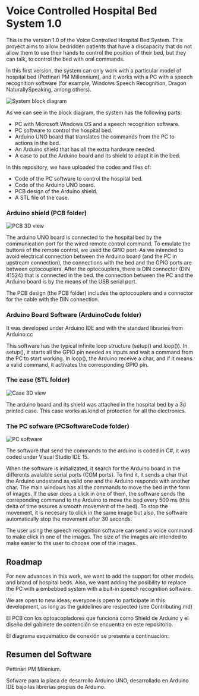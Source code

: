 # Voice Controlled Hospital Bed System 1.0

This is the version 1.0 of the Voice Controlled Hospital Bed System. This proyect aims to allow bedridden patients that have a discapacity that do not allow them to use their hands to control the position of their bed, but they can talk, to control the bed with oral commands.

In this first version, the system can only work with a particular model of hospital bed (Pettinari PM Millennium), and it works with a PC with a speech recognition software (for example, Windows Speech Recognition, Dragon NaturallySpeaking, among others).

![System block diagram][blockdiagram]

As we can see in the block diagram, the system has the following parts:

* PC with Microsoft Windows OS and a speech recognition software.
* PC software to control the hospital bed.
* Arduino UNO board that translates the commands from the PC to actions in the bed.
* An Arduino shield that has all the extra hardware needed.
* A case to put the Arduino board and its shield to adapt it in the bed.

In this repository, we have uploaded the codes and files of:

* Code of the PC software to control the hospital bed.
* Code of the Arduino UNO board.
* PCB design of the Arduino shield.
* A STL file of the case.

### Arduino shield (PCB folder)

![PCB 3D view][pcb]

The arduino UNO board is connected to the hospital bed by the communication port for the wired remote control command. To emulate the buttons of the remote control, we used the GPIO port. As we intended to avoid electrical connection between the Arduino board (and the PC in upstream connection), the connections with the bed and the GPIO ports are between optocouplers. After the optocouplers, there is DIN connector (DIN 41524) that is connected in the bed. the connection between the PC and the Arduino board is by the means of the USB serial port.

The PCB design (the PCB folder) includes the optocouplers and a connector for the cable with the DIN connection.

### Arduino Board Software (ArduinoCode folder)

It was developed under Arduino IDE and with the standard libraries from Arduino.cc

This software has the typical infinite loop structure (setup() and loop()). In setup(), it starts all the GPIO pin needed as inputs and wait a command from the PC to start working. In loop(), the Arduino receive a char, and if it means a valid command, it activates the corresponding GPIO pin.

### The case (STL folder)

![Case 3D view][stl]

The arduino board and its shield was attached in the hospital bed by a 3d printed case. This case works as kind of protection for all the electronics.  

### The PC sofware (PCSoftwareCode folder)

![PC software][window]

The software that send the commands to the arduino is coded in C#, it was coded under Visual Studio IDE 15.

When the software is initializated, it search for the Arduino board in the differents avalaible serial ports (COM ports). To find it, it sends a char that the Arduino undestand as valid one and the Arduino responds with another char. The main windows has all the commands to move the bed in the form of images. If the user does a click in one of them, the software sends the correponding command to the Arduino to move the bed every 500 ms (this delta of time assures a smooth movement of the bed). To stop the movement, it is necesary to click in the same image but also, the software automatically stop the movement after 30 seconds.

The user using the speech recognition software can send a voice command to make click in one of the images. The size of the images are intended to make easier to the user to choose one of the images.

## Roadmap

For new advances in this work, we want to add the support for other models and brand of hospital beds. Also, we want adding the posibility to replace the PC with a embebbed system with a buit-in speech recognition software.

We are open to new ideas, everyone is open to participate in this development, as long as the guidelines are respected (see Contributing.md)


[blockdiagram]: https://gitlab.com/lintec-unt/voice-controlled-hospital-bed/blob/master/PCB/PCB3dVIew.jpg  "System block diagram"
[pcb]: https://gitlab.com/lintec-unt/voice-controlled-hospital-bed/blob/master/PCB/PCB3dVIew.jpg "PCB 3D view"
[stl]: https://gitlab.com/lintec-unt/voice-controlled-hospital-bed/blob/master/STLCase/snapCase.png  "Case 3D view"
[window]: https://gitlab.com/lintec-unt/voice-controlled-hospital-bed/blob/master/PCSoftwareCode/window.png  "PC software"








El PCB con los optoacopladores que funciona como Shield de Arduino y el diseño del gabinete de contención se encuentra en este repositorio.

El diagrama esquematico de conexión se presenta a continuación:

## Resumen del Software



Pettinari PM Milenium.

Sofware para la placa de desarrollo Arduino UNO, desarrollado en Arduino IDE bajo las librerias propias de Arduino.
